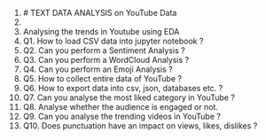 <ol>
<li># TEXT DATA ANALYSIS on YouTube Data</li>
<li></li>
<li>Analysing the trends in Youtube using EDA</li>
<li>Q1. How to load CSV data into jupyter notebook ?</li>
<li>Q2. Can you perform a Sentiment Analysis ?</li>
<li>Q3. Can you perform a WordCloud Analysis ?</li>
<li>Q4. Can you perform an Emoji Analysis ?</li>
<li>Q5. How to collect entire data of YouTube ?</li>
<li>Q6. How to export data into csv, json, databases etc. ?</li>
<li>Q7. Can you analyse the most liked category in YouTube ?</li>
<li>Q8. Analyse whether the audience is engaged or not. </li>
<li>Q9. Can you analyse the trending videos in YouTube ?</li>
<li>Q10. Does punctuation have an impact on views, likes, dislikes ?</li>
</ol>


